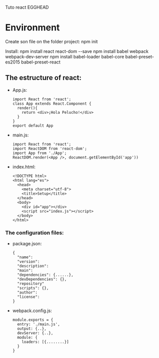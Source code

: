 Tuto react EGGHEAD

# Environment
Create son file on the folder project:
	npm init

Install:
	npm install react react-dom --save
	npm install babel webpack webpack-dev-server
	npm install babel-loader babel-core babel-preset-es2015 babel-preset-react

## The estructure of react:
- App.js:
  ```
  import React from 'react';
  class App extends React.Component {
    render(){
      return <div>¡Hola Pelucho!</div>
    }
  }
  export default App
  ```

- main.js:
  ```
  import React from 'react';
  import ReactDOM from 'react-dom';
  import App from './App';
  ReactDOM.render(<App />, document.getElementById('app'))
  ```
- index.html:
  ```
  <!DOCTYPE html>
  <html lang="es">
    <head>
      <meta charset="utf-8">
      <title>Setup</title>
    </head>
    <body>
      <div id="app"></div>
      <script src="index.js"></script>
    </body>
  </html>
  ```

### The configuration files:
- package.json:
  ```
  {
    "name":
    "version":
    "description":
    "main":
    "dependencies": {......},
    "devDependencies": {},
    "repository"
    "scripts": {},
    "author":
    "license":
  }
  ```
- webpack.config.js:
  ```
  module.exports = {
    entry: './main.js',
    output: {..},
    devServer: {..},
    module: {
      loaders: [{........}]
    }
  }
  ```
